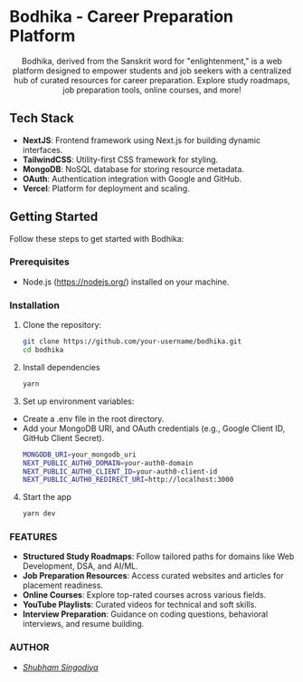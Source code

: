 # Bodhika - Career Preparation Platform

<div align="center">Bodhika, derived from the Sanskrit word for "enlightenment," is a web platform designed to empower students and job seekers with a centralized hub of curated resources for career preparation. Explore study roadmaps, job preparation tools, online courses, and more!</div>

## Tech Stack

- **NextJS**: Frontend framework using Next.js for building dynamic interfaces.
- **TailwindCSS**: Utility-first CSS framework for styling.
- **MongoDB**: NoSQL database for storing resource metadata.
- **OAuth**: Authentication integration with Google and GitHub.
- **Vercel**: Platform for deployment and scaling.

## Getting Started
Follow these steps to get started with Bodhika:

### Prerequisites

- Node.js (https://nodejs.org/) installed on your machine.

### Installation

1. Clone the repository:
   ```bash
   git clone https://github.com/your-username/bodhika.git
   cd bodhika
   ```
2. Install dependencies
   ```bash
   yarn
   ```
3. Set up environment variables:
 - Create a .env file in the root directory.
- Add your MongoDB URI, and OAuth credentials (e.g., Google Client ID, GitHub Client Secret).
   ```bash
   MONGODB_URI=your_mongodb_uri
   NEXT_PUBLIC_AUTH0_DOMAIN=your-auth0-domain
   NEXT_PUBLIC_AUTH0_CLIENT_ID=your-auth0-client-id
   NEXT_PUBLIC_AUTH0_REDIRECT_URI=http://localhost:3000
   ```
4. Start the app
   ```bash
   yarn dev
   ```

### FEATURES

- **Structured Study Roadmaps**: Follow tailored paths for domains like Web Development, DSA, and AI/ML.
- **Job Preparation Resources**: Access curated websites and articles for placement readiness.
- **Online Courses**: Explore top-rated courses across various fields.
- **YouTube Playlists**: Curated videos for technical and soft skills.
- **Interview Preparation**: Guidance on coding questions, behavioral interviews, and resume building.

### AUTHOR
* <a href="https://shubham-s-socials.vercel.app/"><i>Shubham Singodiya</i></a>